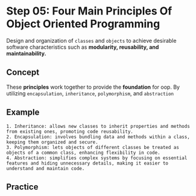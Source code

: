 # Step 05: Four Main Principles Of Object Oriented Programming
Design and organization of `classes` and `objects` to achieve desirable software characteristics such as **modularity, reusability, and maintainability.**

## Concept
These **principles** work together to provide the **foundation** for oop. By utilizing `encapsulation`, `inheritance`, `polymorphism`, and `abstraction`

## Example
```
1. Inheritance: allows new classes to inherit properties and methods from existing ones, promoting code reusability.
2. Encapsulation: involves bundling data and methods within a class, keeping them organized and secure.
3. Polymorphism: lets objects of different classes be treated as objects of a common class, enhancing flexibility in code.
4. Abstraction: simplifies complex systems by focusing on essential features and hiding unnecessary details, making it easier to understand and maintain code.
```


## Practice

